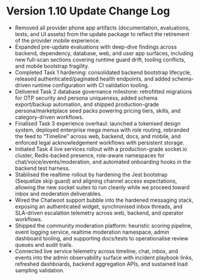 # Version 1.10 Update Change Log

- Removed all provider phone app artifacts (documentation, evaluations, tests, and UI assets) from the update package to reflect the retirement of the provider mobile experience.
- Expanded pre-update evaluations with deep-dive findings across backend, dependency, database, web, and user app surfaces, including new full-scan sections covering runtime guard drift, tooling conflicts, and mobile bootstrap fragility.
- Completed Task 1 hardening: consolidated backend bootstrap lifecycle, released authenticated/paginated health endpoints, and added schema-driven runtime configuration with CI validation tooling.
- Delivered Task 2 database governance milestone: retrofitted migrations for OTP security and persona uniqueness, added schema export/backup automation, and shipped production-grade persona/marketplace seed packs powering pricing tiers, skills, and category-driven workflows.
- Finalised Task 3 experience overhaul: launched a tokenised design system, deployed enterprise mega menus with role routing, rebranded the feed to “Timeline” across web, backend, docs, and mobile, and enforced legal acknowledgement workflows with persistent storage.
- Initiated Task 4 live services rollout with a production-grade socket.io cluster, Redis-backed presence, role-aware namespaces for chat/voice/events/moderation, and automated onboarding hooks in the backend test harness.
- Stabilised the realtime rollout by hardening the Jest bootstrap (Sequelize skip guard) and aligning channel access expectations, allowing the new socket suites to run cleanly while we proceed toward inbox and moderation deliverables.
- Wired the Chatwoot support bubble into the hardened messaging stack, exposing an authenticated widget, synchronised inbox threads, and SLA-driven escalation telemetry across web, backend, and operator workflows.
- Shipped the community moderation platform: heuristic scoring pipeline, event logging service, realtime moderation namespace, admin dashboard tooling, and supporting docs/tests to operationalise review queues and audit trails.
- Connected live service telemetry across timeline, chat, inbox, and events into the admin observability surface with incident playbook links, refreshed dashboards, backend aggregation APIs, and sustained load sampling validation.
